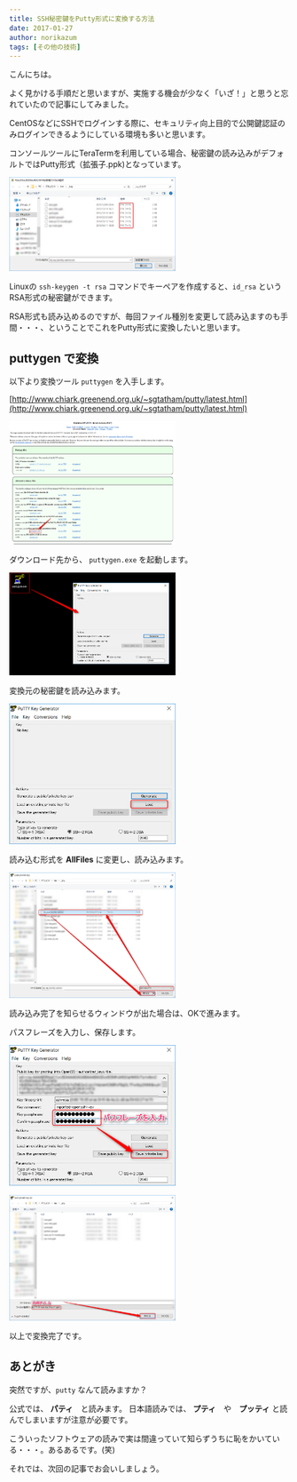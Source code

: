 ```yaml
---
title: SSH秘密鍵をPutty形式に変換する方法
date: 2017-01-27
author: norikazum
tags: [その他の技術]
---
```


こんにちは。

よく見かける手順だと思いますが、実施する機会が少なく「いざ！」と思うと忘れていたので記事にしてみました。

CentOSなどにSSHでログインする際に、セキュリティ向上目的で公開鍵認証のみログインできるようにしている環境も多いと思います。

コンソールツールにTeraTermを利用している場合、秘密鍵の読み込みがデフォルトではPutty形式（拡張子.ppk)となっています。

<a href="images/convert-ssh-secret-key-from-rsa-to-putty-1.png"><img src="images/convert-ssh-secret-key-from-rsa-to-putty-1.png" alt="" width="300" height="169" class="alignnone size-medium wp-image-3613" /></a>

Linuxの `ssh-keygen -t rsa` コマンドでキーペアを作成すると、`id_rsa` というRSA形式の秘密鍵ができます。

RSA形式も読み込めるのですが、毎回ファイル種別を変更して読み込ますのも手間・・・、ということでこれをPutty形式に変換したいと思います。

## puttygen で変換

以下より変換ツール `puttygen`  を入手します。

[http://www.chiark.greenend.org.uk/~sgtatham/putty/latest.html](http://www.chiark.greenend.org.uk/~sgtatham/putty/latest.html)

<a href="images/convert-ssh-secret-key-from-rsa-to-putty-2.png"><img src="images/convert-ssh-secret-key-from-rsa-to-putty-2.png" alt="" width="300" height="222" class="alignnone size-medium wp-image-3614" /></a>

ダウンロード先から、 `puttygen.exe` を起動します。

<a href="images/convert-ssh-secret-key-from-rsa-to-putty-3.png"><img src="images/convert-ssh-secret-key-from-rsa-to-putty-3.png" alt="" width="300" height="185" class="alignnone size-medium wp-image-3615" /></a>

変換元の秘密鍵を読み込みます。

<a href="images/convert-ssh-secret-key-from-rsa-to-putty-4.png"><img src="images/convert-ssh-secret-key-from-rsa-to-putty-4.png" alt="" width="300" height="253" class="alignnone size-medium wp-image-3616" /></a>

読み込む形式を **AllFiles** に変更し、読み込みます。

<a href="images/convert-ssh-secret-key-from-rsa-to-putty-5.png"><img src="images/convert-ssh-secret-key-from-rsa-to-putty-5.png" alt="" width="300" height="226" class="alignnone size-medium wp-image-3617" /></a>

読み込み完了を知らせるウィンドウが出た場合は、OKで進みます。

パスフレーズを入力し、保存します。

<a href="images/convert-ssh-secret-key-from-rsa-to-putty-6.png"><img src="images/convert-ssh-secret-key-from-rsa-to-putty-6.png" alt="" width="300" height="253" class="alignnone size-medium wp-image-3622" /></a>

<a href="images/convert-ssh-secret-key-from-rsa-to-putty-7.png"><img src="images/convert-ssh-secret-key-from-rsa-to-putty-7.png" alt="" width="300" height="226" class="alignnone size-medium wp-image-3619" /></a>

以上で変換完了です。


## あとがき

突然ですが、`putty` なんて読みますか？

公式では、 **パティ**　と読みます。
日本語読みでは、 **プティ**　や　**プッティ** と読んでしまいますが注意が必要です。

こういったソフトウェアの読みで実は間違っていて知らずうちに恥をかいている・・・。あるあるです。(笑)

それでは、次回の記事でお会いしましょう。